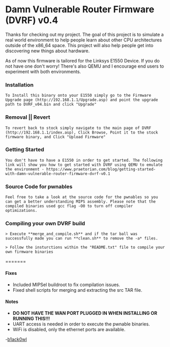 # Damn Vulnerable Router Firmware (DVRF) v0.4

Thanks for checking out my project. The goal of this project is to simulate a real world environment to help people learn about other CPU architectures outside of the x86_64 space. This project will also help people get into discovering new things about hardware.

As of now this firmware is tailored for the Linksys E1550 Device. If you do not have one don't worry! There's also QEMU and I encourage end users to experiment with both environments.

### Installation
`To Install this binary onto your E1550 simply go to the Firmware Upgrade page (http://192.168.1.1/Upgrade.asp) and point the upgrade path to DVRF_v04.bin and click "Upgrade"`
### Removal || Revert
`To revert back to stock simply navigate to the main page of DVRF (http://192.168.1.1/index.asp), Click Browse, Point it to the stock firmware binary, and Click "Upload Firmware"`

### Getting Started
`You don't have to have a E1550 in order to get started. The following link will show you how to get started with DVRF using QEMU to emulate the environment - https://www.praetorian.com/blog/getting-started-with-damn-vulnerable-router-firmware-dvrf-v0.1
`

### Source Code for pwnables
`Feel free to take a look at the source code for the pwnables so you can get a better understanding MIPS assembly. Please note that the compiled binaries used gcc flag -O0 to turn off compiler optimizations.`

### Compiling your own DVRF build
`> Execute **merge_and_compile.sh** and if the tar ball was successfully made you can run **clean.sh** to remove the -a* files.`

`> Follow the insturctions within the "README.txt" file to compile your own firmware binaries`

=======

#### Fixes
* Included MIPSel buildroot to fix compilation issues.
* Fixed shell scripts for merging and extracting the src TAR file.

#### Notes
* **DO NOT HAVE THE WAN PORT PLUGGED IN WHEN INSTALLING OR RUNNING THIS!!!**
* UART access is needed in order to execute the pwnable binaries.
* WiFi is disabled, only the ethernet ports are available.

-<a href="https://twitter.com/b1ack0wl">b1ack0wl</a>
